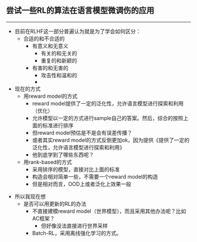 ## 尝试一些RL的算法在语言模型微调伤的应用
*** 
- 目前在RLHF这一部分普遍认为就是为了学会如何区分：
  - 合适的和不合适的
     * 有意义和无意义
       * 有关的和无关的
       * 重复的和新颖的
     * 有害的和无害的
       * 攻击性和温和的
       * 
- 现在的方式
  * 用reward model的方式
    * reward model提供了一定的泛化性，允许语言模型进行探索和利用（优化）
    * 允许模型以一定的方式进行sample自己的答案。然后，综合的按照上面的标准进行排序
    * 但reward model预估是不是会有误差传播？
    * 或者其实reward model的方式反倒更加ok，因为提供《提供了一定的泛化性，允许语言模型进行探索和利用》
    * 他到底学到了哪些东西呢？
  * 用rank-based的方式
    * 采用排序的模型，直接对比上面的标准
    * 构造会相对简单一些，不需要一个reward model的构造
    * 但是相对而言，OOD上或者泛化上效果一般
* 所以我现在想
  * 是否可以用更新的RL的办法
    * 不直接建模reward model（世界模型），而且采用其他办法呢？比如AC框架？
      * 但好像没法直接进行世界采样
    * Batch-RL，采用离线强化学习的方式。
